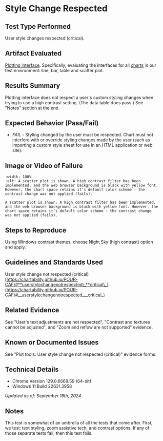 # Style Change Respected

## Test Type Performed

User style changes respected (critical).

## Artifact Evaluated

[Plotting interface](https://docs.bokeh.org/en/latest/docs/user_guide/basic.html#ug-basic). Specifically, evaluating the interfaces for all [charts](https://quansight-labs.github.io/bokeh-a11y-audit/#_ts1723552414769) in our test environment: line, bar, table and scatter plot.

## Results Summary

Plotting interface does not respect a user's custom styling changes when trying to use a high contrast setting. (The data table does pass.) See "Notes" section at the end.

## Expected Behavior (Pass/Fail)

- _FAIL_ - Styling changed by the user must be respected. Chart must not interfere with or override styling changes made by the user (such as importing a custom style sheet for use in an HTML application or web site).

## Image or Video of Failure

```{figure} ./assets/plotting-interface_style-change-respected.png
:width: 100%
:alt: A scatter plot is shown. A high contrast filter has been implemented, and the web browser background is black with yellow font. However, the chart space retains it's default color scheme - the contrast change was not applied (fails).

A scatter plot is shown. A high contrast filter has been implemented, and the web browser background is black with yellow font. However, the chart space retains it's default color scheme - the contrast change was not applied (fails).
```

## Steps to Reproduce

Using Windows contrast themes, choose Night Sky (high contrast) option and apply.

## Guidelines and Standards Used

User style change not respected (critical) [https://chartability.github.io/POUR-CAF/#**userstylechangenotrespected\_**critical\_](https://chartability.github.io/POUR-CAF/#__userstylechangenotrespected___critical_)

## Related Evidence

See "User's text adjustments are not respected", "Contrast and textures cannot be adjusted", and "Zoom and reflow are not supported" evidence.

## Known or Documented Issues

See "Plot tools: User style change not respected (critical)" evidence forms.

## Technical Details

- Chrome Version 129.0.6668.59 (64-bit)
- Windows 11 Build 22631.3958

_Updated as of: September 18th, 2024_

## Notes

This test is somewhat of an umbrella of all the tests that come after. First, we test: text styling, zoom assistive tech, and contrast options. If any of those separate tests fail, then this test fails.
